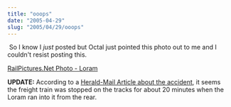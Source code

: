 ```yaml
--- 
title: "ooops"
date: "2005-04-29"
slug: "2005/04/29/ooops"
---
```

<img src="http://michael.thegrebs.com/wp-content/loramwreck.jpg" alt="" class="alignright"/>
So I know I <em>just</em> posted but Octal just pointed this photo out to me and I couldn't resist posting this.

<a href="http://www.railpictures.net/viewphoto.php?id=103786">RailPictures.Net Photo - Loram</a>

<strong>UPDATE:</strong> According to a <a href="http://www.herald-mail.com/?module=displaystory&story_id=111239&format=html">Herald-Mail Article about the accident</a>, it seems the freight train was stopped on the tracks for about 20 minutes when the Loram ran into it from the rear.

